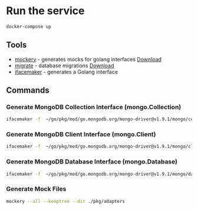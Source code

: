 Run the service
===============
```sh
docker-compose up 
```

Tools 
-----
- [mockery](https://github.com/vektra/mockery) -  generates mocks for golang interfaces [Download](https://github.com/vektra/mockery/releases)
- [migrate](https://github.com/golang-migrate/migrate) - database migrations [Download](https://github.com/golang-migrate/migrate/tree/master/cmd/migrate)
- [ifacemaker](https://github.com/vburenin/ifacemaker) - generates a Golang interface

Commands
-----

### Generate MongoDB Collection Interface (mongo.Collection)
```sh
ifacemaker -f  ~/go/pkg/mod/go.mongodb.org/mongo-driver@v1.9.1/mongo/collection.go -s Collection -i MongoCollectionProvider -p adapter -o .type.go
```

### Generate MongoDB Client Interface (mongo.Client)
```sh
ifacemaker -f  ~/go/pkg/mod/go.mongodb.org/mongo-driver@v1.9.1/mongo/client.go -s Client -i MongoClientProvider -p adapter -o type.go
```

### Generate MongoDB Database Interface (mongo.Database)
```sh
ifacemaker -f  ~/go/pkg/mod/go.mongodb.org/mongo-driver@v1.9.1/mongo/database.go -s Database -i MongoDatabaseProvider -p adapter -o type.go
```

### Generate Mock Files
```sh
mockery --all --keeptree --dir ./pkg/adapters 
```